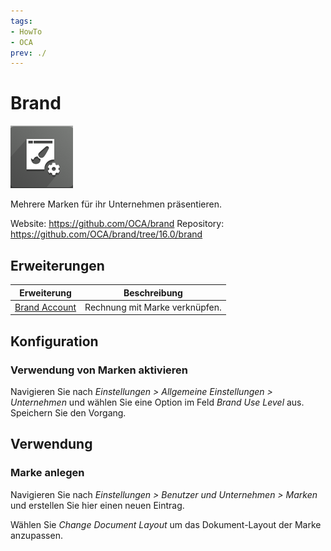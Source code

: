 ```yaml
---
tags:
- HowTo
- OCA
prev: ./
---
```

# Brand
![](assets/icons_odoo_brand.png)

Mehrere Marken für ihr Unternehmen präsentieren.

Website: <https://github.com/OCA/brand>
Repository: <https://github.com/OCA/brand/tree/16.0/brand>

## Erweiterungen

| Erweiterung                         | Beschreibung                   |
| ----------------------------------- | ------------------------------ |
| [Brand Account](Brand%20Account.md) | Rechnung mit Marke verknüpfen. |

## Konfiguration

### Verwendung von Marken aktivieren

Navigieren Sie nach *Einstellungen > Allgemeine Einstellungen > Unternehmen* und wählen Sie eine Option im Feld *Brand Use Level* aus. Speichern Sie den Vorgang.

## Verwendung

### Marke anlegen

Navigieren Sie nach *Einstellungen > Benutzer und Unternehmen > Marken* und erstellen Sie hier einen neuen Eintrag.

Wählen Sie *Change Document Layout* um das Dokument-Layout der Marke anzupassen.